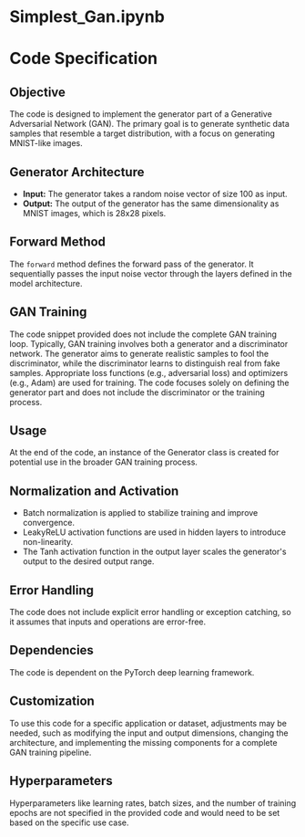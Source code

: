 # Simplest_Gan.ipynb

# Code Specification

## Objective

The code is designed to implement the generator part of a Generative Adversarial Network (GAN). The primary goal is to generate synthetic data samples that resemble a target distribution, with a focus on generating MNIST-like images.

## Generator Architecture

- **Input:** The generator takes a random noise vector of size 100 as input.
- **Output:** The output of the generator has the same dimensionality as MNIST images, which is 28x28 pixels.

## Forward Method

The `forward` method defines the forward pass of the generator. It sequentially passes the input noise vector through the layers defined in the model architecture.

## GAN Training

The code snippet provided does not include the complete GAN training loop. Typically, GAN training involves both a generator and a discriminator network. The generator aims to generate realistic samples to fool the discriminator, while the discriminator learns to distinguish real from fake samples. Appropriate loss functions (e.g., adversarial loss) and optimizers (e.g., Adam) are used for training. The code focuses solely on defining the generator part and does not include the discriminator or the training process.

## Usage

At the end of the code, an instance of the Generator class is created for potential use in the broader GAN training process.

## Normalization and Activation

- Batch normalization is applied to stabilize training and improve convergence.
- LeakyReLU activation functions are used in hidden layers to introduce non-linearity.
- The Tanh activation function in the output layer scales the generator's output to the desired output range.

## Error Handling

The code does not include explicit error handling or exception catching, so it assumes that inputs and operations are error-free.

## Dependencies

The code is dependent on the PyTorch deep learning framework.

## Customization

To use this code for a specific application or dataset, adjustments may be needed, such as modifying the input and output dimensions, changing the architecture, and implementing the missing components for a complete GAN training pipeline.

## Hyperparameters

Hyperparameters like learning rates, batch sizes, and the number of training epochs are not specified in the provided code and would need to be set based on the specific use case.

